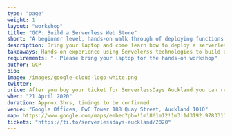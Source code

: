 ```yaml
---
type: "page"
weight: 1
layout: "workshop"
title: "GCP: Build a Serverless Web Store"
short: "A beginner level, hands-on walk through of deploying functions (to Google Cloud Functions), apps (Google Cloud Run), and talking to a serverless database (Firestore)"
description: Bring your laptop and come learn how to deploy a serverless web store using Google's serverless stack! Whether you're brand new to Google Cloud or a seasoned vet, you'll learn about serverless compute tools such as Google Cloud Run for a web app and Cloud Functions for event-driven processing. Need a serverless database? We'll hook the store up to Firestore, a NoSQL database that scales as you use it. CI/CD, alerting and monitoring and more!
takeaways: Hands-on experience using Servelerss technologies to build a functional application.
requirements: "- Please bring your laptop for the hands-on workshop"
author: GCP
bio: 
image: /images/google-cloud-logo-white.png
twitter: 
price: After you buy your ticket for ServerlessDays Auckland you can register for a workshop without any additional cost. Information will be sent to you in a confirmation email.
when: "21 April 2020"
duration: Approx 3hrs, timings to be confirmed.
venue: "Google Offices, PwC Tower 188 Quay Street, Auckland 1010"
map: https://www.google.com/maps/embed?pb=!1m18!1m12!1m3!1d3192.978331354963!2d174.765398!3d-36.842994999999995!2m3!1f0!2f0!3f0!3m2!1i1024!2i768!4f13.1!3m3!1m2!1s0x0%3A0x0!2zMzbCsDUwJzM0LjgiUyAxNzTCsDQ1JzU1LjQiRQ!5e0!3m2!1sen!2snz!4v1578987083388!5m2!1sen!2snz
tickets: "https://ti.to/serverlessdays-auckland/2020"
---
```


